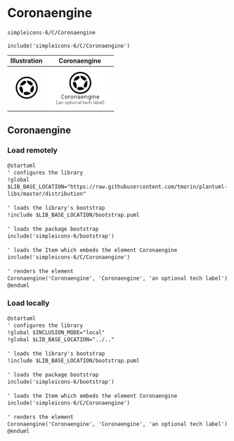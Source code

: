 # Coronaengine


```text
simpleicons-6/C/Coronaengine
```

```text
include('simpleicons-6/C/Coronaengine')
```



| Illustration | Coronaengine |
| :---: | :---: |
| ![illustration for Illustration](../../simpleicons-6/C/Coronaengine.png) | ![illustration for Coronaengine](../../simpleicons-6/C/Coronaengine.Local.png) |




## Coronaengine

### Load remotely
```plantuml
@startuml
' configures the library
!global $LIB_BASE_LOCATION="https://raw.githubusercontent.com/tmorin/plantuml-libs/master/distribution"

' loads the library's bootstrap
!include $LIB_BASE_LOCATION/bootstrap.puml

' loads the package bootstrap
include('simpleicons-6/bootstrap')

' loads the Item which embeds the element Coronaengine
include('simpleicons-6/C/Coronaengine')

' renders the element
Coronaengine('Coronaengine', 'Coronaengine', 'an optional tech label')
@enduml
```

### Load locally
```plantuml
@startuml
' configures the library
!global $INCLUSION_MODE="local"
!global $LIB_BASE_LOCATION="../.."

' loads the library's bootstrap
!include $LIB_BASE_LOCATION/bootstrap.puml

' loads the package bootstrap
include('simpleicons-6/bootstrap')

' loads the Item which embeds the element Coronaengine
include('simpleicons-6/C/Coronaengine')

' renders the element
Coronaengine('Coronaengine', 'Coronaengine', 'an optional tech label')
@enduml
```

